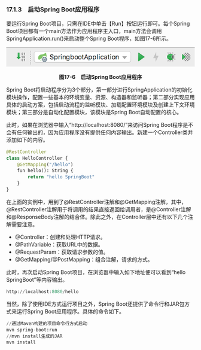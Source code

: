 ### 17.1.3　启动Spring Boot应用程序

要运行Spring Boot项目，只需在IDE中单击【Run】按钮运行即可。每个Spring Boot项目都有一个main方法作为应用程序主入口，main方法会调用SpringApplication.run()来启动整个Spring Boot程序，如图17-6所示。

![78.png](../images/78.png)
<center class="my_markdown"><b class="my_markdown">图17-6　启动Spring Boot应用程序</b></center>

Spring Boot将启动程序分为3个部分，第一部分进行SpringApplication的初始化模块操作，配置一些基本的环境变量、资源、构造器和监听器；第二部分实现应用具体的启动方案，包括启动流程的监听模块、加载配置环境模块及创建上下文环境模块；第三部分是自动化配置模块，该模块是Spring Boot自动配置的核心。

此时，如果在浏览器中输入“http://localhost:8080/”来访问Spring Boot程序是不会有任何输出的，因为应用程序没有提供任何内容输出。新建一个Controller类并添加如下的内容。

```python
@RestController
class HelloController {
    @GetMapping("/hello")
    fun hello(): String {
        return "hello SpringBoot"
    }
}
```

在上面的实例中，用到了@RestController注解和@GetMapping注解，其中，@RestController注解用于将调用的结果直接返回给调用者，是@Controller注解和@ResponseBody注解的结合体。除此之外，在Controller层中还有以下几个注解需要注意。

+ @Controller：创建和处理HTTP请求。
+ @PathVariable：获取URL中的数据。
+ @RequestParam：获取请求参数的值。
+ @GetMapping/@PostMapping：组合注解，请求的方式。

此时，再次启动Spring Boot项目，在浏览器中输入如下地址便可以看到“hello SpringBoot”等内容输出。

```python
http://localhost:8080/hello
```

当然，除了使用IDE方式运行项目之外，Spring Boot还提供了命令行和JAR包方式来运行Spring Boot应用程序。具体的命令如下。

```python
//通过Maven构建的项目命令行方式启动
mvn spring-boot:run
//mvn install生成的JAR
mvn install
```

